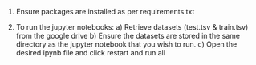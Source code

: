 1. Ensure packages are installed as per requirements.txt

2. To run the jupyter notebooks: 
    a) Retrieve datasets (test.tsv & train.tsv) from the google drive
    b) Ensure the datasets are stored in the same directory as the jupyter notebook that you wish to run.
    c) Open the desired ipynb file and click restart and run all 
 